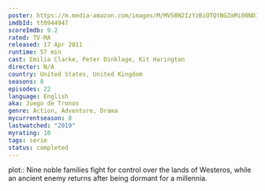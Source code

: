 ```yaml
---
poster: https://m.media-amazon.com/images/M/MV5BN2IzYzBiOTQtNGZmMi00NDI5LTgxMzMtN2EzZjA1NjhlOGMxXkEyXkFqcGdeQXVyNjAwNDUxODI@._V1_SX300.jpg
imdbId: tt0944947
scoreImdb: 9.2
rated: TV-MA
released: 17 Apr 2011
runtime: 57 min
cast: Emilia Clarke, Peter Dinklage, Kit Harington
director: N/A
country: United States, United Kingdom
seasons: 8
episodes: 22
language: English
aka: Juego de Tronos
genre: Action, Adventure, Drama
mycurrentseason: 8
lastwatched: "2019"
myrating: 10
tags: serie
status: completed
---
```


plot:: Nine noble families fight for control over the lands of Westeros, while an ancient enemy returns after being dormant for a millennia.